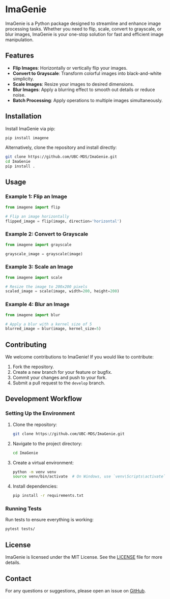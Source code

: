 # ImaGenie

ImaGenie is a Python package designed to streamline and enhance image processing tasks. Whether you need to flip, scale, convert to grayscale, or blur images, ImaGenie is your one-stop solution for fast and efficient image manipulation.

## Features

- **Flip Images**: Horizontally or vertically flip your images.
- **Convert to Grayscale**: Transform colorful images into black-and-white simplicity.
- **Scale Images**: Resize your images to desired dimensions.
- **Blur Images**: Apply a blurring effect to smooth out details or reduce noise.
- **Batch Processing**: Apply operations to multiple images simultaneously.

## Installation

Install ImaGenie via pip:

```bash
pip install imagene
```

Alternatively, clone the repository and install directly:

```bash
git clone https://github.com/UBC-MDS/ImaGenie.git
cd ImaGenie
pip install .
```

## Usage

### Example 1: Flip an Image

```python
from imagene import flip

# Flip an image horizontally
flipped_image = flip(image, direction='horizontal')
```

### Example 2: Convert to Grayscale

```python
from imagene import grayscale

grayscale_image = grayscale(image)
```

### Example 3: Scale an Image

```python
from imagene import scale

# Resize the image to 200x200 pixels
scaled_image = scale(image, width=200, height=200)
```

### Example 4: Blur an Image

```python
from imagene import blur

# Apply a blur with a kernel size of 5
blurred_image = blur(image, kernel_size=5)
```

## Contributing

We welcome contributions to ImaGenie! If you would like to contribute:

1. Fork the repository.
2. Create a new branch for your feature or bugfix.
3. Commit your changes and push to your fork.
4. Submit a pull request to the `develop` branch.

## Development Workflow

### Setting Up the Environment

1. Clone the repository:
   ```bash
   git clone https://github.com/UBC-MDS/ImaGenie.git
   ```
2. Navigate to the project directory:
   ```bash
   cd ImaGenie
   ```
3. Create a virtual environment:
   ```bash
   python -m venv venv
   source venv/bin/activate  # On Windows, use `venv\Scripts\activate`
   ```
4. Install dependencies:
   ```bash
   pip install -r requirements.txt
   ```

### Running Tests

Run tests to ensure everything is working:

```bash
pytest tests/
```

## License

ImaGenie is licensed under the MIT License. See the [LICENSE](LICENSE) file for more details.

## Contact

For any questions or suggestions, please open an issue on [GitHub](https://github.com/UBC-MDS/ImaGenie/issues).
